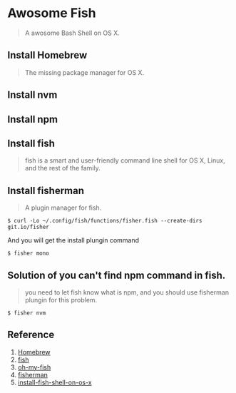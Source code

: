# Awosome Fish
> A awosome Bash Shell on OS X.

## Install Homebrew
> The missing package manager for OS X.

## Install nvm

## Install npm

## Install fish
> fish is a smart and user-friendly command line shell for OS X, Linux, and the rest of the family.

## Install fisherman
> A plugin manager for fish.

```
$ curl -Lo ~/.config/fish/functions/fisher.fish --create-dirs git.io/fisher
```

And you will get the install plungin command 

```
$ fisher mono
```

## Solution of you can't find npm command in fish.
> you need to let fish know what is npm, and you should use fisherman plungin for this problem.

```
$ fisher nvm
```

## Reference
1. [Homebrew](http://brew.sh/index.html)
2. [fish](https://fishshell.com/)
3. [oh-my-fish](https://github.com/oh-my-fish/oh-my-fish)
4. [fisherman](http://fisherman.sh/)
5. [install-fish-shell-on-os-x](http://jigsawye.com/2016/06/20/install-fish-shell-on-os-x/)
